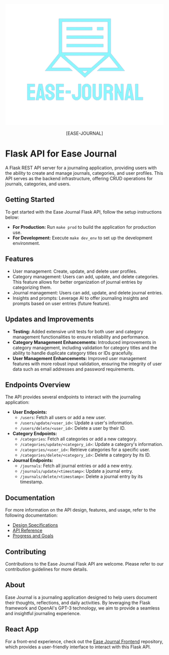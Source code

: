 <p align="center">
    <img src="documents/src/EaseJournalLOGO_V1_vector.png" alt="logo">
</p>

<p align="center">
[EASE-JOURNAL]
</p>

# Flask API for Ease Journal
A Flask REST API server for a journaling application, providing users with the ability to create and manage journals, categories, and user profiles. This API serves as the backend infrastructure, offering CRUD operations for journals, categories, and users.

## Getting Started
To get started with the Ease Journal Flask API, follow the setup instructions below:
- **For Production:** Run `make prod` to build the application for production use.
- **For Development:** Execute `make dev_env` to set up the development environment.

## Features
- User management: Create, update, and delete user profiles.
- Category management: Users can add, update, and delete categories. This feature allows for better organization of journal entries by categorizing them.
- Journal management: Users can add, update, and delete journal entries.
- Insights and prompts: Leverage AI to offer journaling insights and prompts based on user entries (future feature).

## Updates and Improvements
- **Testing:** Added extensive unit tests for both user and category management functionalities to ensure reliability and performance.
- **Category Management Enhancements:** Introduced improvements in category management, including validation for category titles and the ability to handle duplicate category titles or IDs gracefully.
- **User Management Enhancements:** Improved user management features with more robust input validation, ensuring the integrity of user data such as email addresses and password requirements.

## Endpoints Overview
The API provides several endpoints to interact with the journaling application:
- **User Endpoints:**
  - `/users`: Fetch all users or add a new user.
  - `/users/update/<user_id>`: Update a user's information.
  - `/users/delete/<user_id>`: Delete a user by their ID.
- **Category Endpoints:**
  - `/categories`: Fetch all categories or add a new category.
  - `/categories/update/<category_id>`: Update a category's information.
  - `/categories/<user_id>`: Retrieve categories for a specific user.
  - `/categories/delete/<category_id>`: Delete a category by its ID.
- **Journal Endpoints:**
  - `/journals`: Fetch all journal entries or add a new entry.
  - `/journals/update/<timestamp>`: Update a journal entry.
  - `/journals/delete/<timestamp>`: Delete a journal entry by its timestamp.

## Documentation
For more information on the API design, features, and usage, refer to the following documentation:
- [Design Specifications](/documents/design_doc.md)
- [API Reference](/documents/api_reference.md)
- [Progress and Goals](/documents/ProgressAndGoals.md)

## Contributing
Contributions to the Ease Journal Flask API are welcome. Please refer to our contribution guidelines for more details.

## About
Ease Journal is a journaling application designed to help users document their thoughts, reflections, and daily activities. By leveraging the Flask framework and OpenAI's GPT-3 technology, we aim to provide a seamless and insightful journaling experience.

## React App
For a front-end experience, check out the [Ease Journal Frontend](https://github.com/mirna-ashour/ease-journal-frontend) repository, which provides a user-friendly interface to interact with this Flask API.
